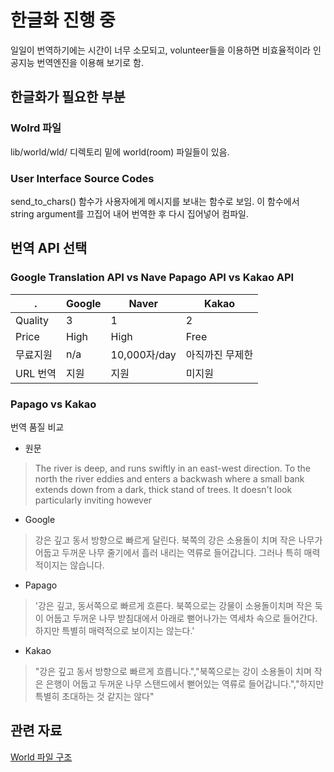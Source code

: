 # 한글화 진행 중

일일이 번역하기에는 시간이 너무 소모되고, volunteer들을 이용하면 비효율적이라 인공지능 번역엔진을 이용해 보기로 함.

## 한글화가 필요한 부분

### Wolrd 파일
lib/world/wld/ 디렉토리 밑에 world(room) 파일들이 있음.

### User Interface Source Codes
send_to_chars() 함수가 사용자에게 메시지를 보내는 함수로 보임.
이 함수에서 string argument를 끄집어 내어 번역한 후 다시 집어넣어 컴파일.

## 번역 API 선택

### Google Translation API vs Nave Papago API vs Kakao API

. | Google | Naver | Kakao
----|------- | ------|------
Quality | 3  | 1 | 2
Price | High  | High | Free
무료지원 | n/a  | 10,000자/day | 아직까진 무제한
URL 번역 | 지원 | 지원 | 미지원

### Papago vs Kakao 

번역 품질 비교

- 원문 

> The river is deep, and runs swiftly in an east-west direction.  To the north the river eddies and enters a backwash where a small bank extends down from a dark, thick stand of trees.  It doesn't look particularly inviting however

- Google
> 강은 깊고 동서 방향으로 빠르게 달린다. 북쪽의 강은 소용돌이 치며 작은 나무가 어둡고 두꺼운 나무 줄기에서 흘러 내리는 역류로 들어갑니다. 그러나 특히 매력적이지는 않습니다.

- Papago

> '강은 깊고, 동서쪽으로 빠르게 흐른다. 북쪽으로는 강물이 소용돌이치며 작은 둑이 어둡고 두꺼운 나무 받침대에서 아래로 뻗어나가는 역세차 속으로 들어간다. 하지만 특별히 매력적으로 보이지는 않는다.'

- Kakao

> "강은 깊고 동서 방향으로 빠르게 흐릅니다.","북쪽으로는 강이 소용돌이 치며 작은 은행이 어둡고 두꺼운 나무 스탠드에서 뻗어있는 역류로 들어갑니다.","하지만 특별히 초대하는 것 같지는 않다"





## 관련 자료

[World 파일 구조](https://www.circlemud.org/cdp/building/building-3.html)





